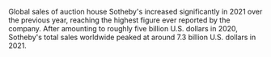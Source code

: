 Global sales of auction house Sotheby's increased significantly in 2021 over the previous year, reaching the highest figure ever reported by the company. After amounting to roughly five billion U.S. dollars in 2020, Sotheby's total sales worldwide peaked at around 7.3 billion U.S. dollars in 2021.